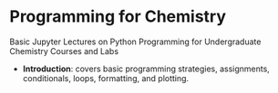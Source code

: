 # Programming for Chemistry
Basic Jupyter Lectures on Python Programming for Undergraduate Chemistry Courses and Labs

* **Introduction**: covers basic programming strategies, assignments, conditionals, loops, formatting, and plotting.
